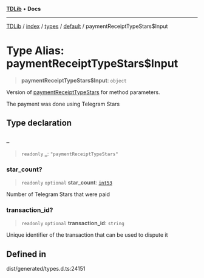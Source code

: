 [**TDLib**](../../../../../../README.md) • **Docs**

***

[TDLib](../../../../../../modules.md) / [index](../../../../../README.md) / [types](../../../README.md) / [default](../README.md) / paymentReceiptTypeStars$Input

# Type Alias: paymentReceiptTypeStars$Input

> **paymentReceiptTypeStars$Input**: `object`

Version of [paymentReceiptTypeStars](paymentReceiptTypeStars.md) for method parameters.

The payment was done using Telegram Stars

## Type declaration

### \_

> `readonly` **\_**: `"paymentReceiptTypeStars"`

### star\_count?

> `readonly` `optional` **star\_count**: [`int53`](int53.md)

Number of Telegram Stars that were paid

### transaction\_id?

> `readonly` `optional` **transaction\_id**: `string`

Unique identifier of the transaction that can be used to dispute it

## Defined in

dist/generated/types.d.ts:24151
